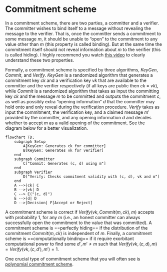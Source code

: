 # Commitment scheme

In a commitment scheme, there are two parties, a committer and a verifier. The committer wishes to bind itself to a message without
revealing the message to the verifier. That is, once the committer sends a commitment to some message $m$, it should be unable to
“open” to the commitment to any value other than $m$ (this property is called binding). But at the same time the commitment itself
should not reveal information about $m$ to the verifier (this is called hiding). I highly recommend you watch
[this video](https://www.youtube.com/watch?v=4w_b8Msxy14) to clearly understand these two properties.

Formally, a commitment scheme is specified by three algorithms, $KeyGen$, $Commit$, and $Verify$. $KeyGen$ is a randomized algorithm
that generates a commitment key $ck$ and a verification key $vk$ that are available to the committer and the verifier respectively (if
all keys are public then $ck$ = $vk$), while $Commit$ is a randomized algorithm that takes as input the committing key $ck$ and the
message $m$ to be committed and outputs the commitment $c$, as well as possibly extra “opening information” $d$ that the committer may
hold onto and only reveal during the verification procedure. $Verify$ takes as input the commitment, the verification key, and a
claimed message $m'$ provided by the committer, and any opening information $d$ and decides whether to accept $m$ as a valid opening of
the commitment. See the diagram below for a better visualization.

```mermaid
flowchart TD;
    subgraph Setup
        A[KeyGen: Generates ck for committer]
        B[KeyGen: Generates vk for verifier]
    end
    subgraph Committer
        C["Commit: Generates (c, d) using m"]
    end
    subgraph Verifier
        D["Verify: Checks commitment validity with (c, d), vk and m"]
    end
    A -->|ck| C
    B -->|vk| D
    C --> E("(c, d)")
    E -->|d| D
    D -->|Decision| F[Accept or Reject]
```

A commitment scheme is correct if $Verify(vk,Commit(m, ck),m)$ accepts with probability $1$, for any $m$ (i.e., an honest committer can
always successfully open the commitment to the value that was committed). A commitment scheme is ==perfectly hiding== if the distribution
of the commitment $Commit(m, ck)$ is independent of $m$. Finally, a commitment scheme is ==computationally binding== if it require
exorbitant computational power to find some $d', m' \neq m$ such that $Verify(vk,(c,d),m) = Verify(vk,(c,d'),m') = 1$.

One crucial type of commitment scheme that you will often see is [polynomial commitment scheme](polynomial-commitment/000_polynomial_commitment.md). 
